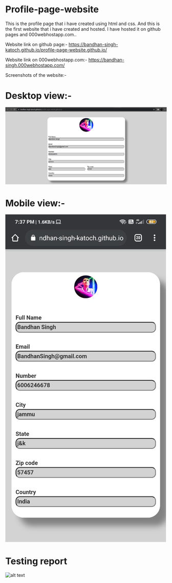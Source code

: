 # Profile-page-website
This is the profile page that i have created using html and css.
And this is the first website that i have created and hosted.
I have hosted it on github pages and 000webhostapp.com.. 

Website link on github page:- https://bandhan-singh-katoch.github.io/profile-page-website.github.io/

Website link on 000webhostapp.com:- https://bandhan-singh.000webhostapp.com/

Screenshots of the website:-

# Desktop view:-

![alt text](screenshots/desktop-view.png)


# Mobile view:-

![alt text](screenshots/mobile-view.jpeg)

# Testing report
![alt text](https://github.com/Bandhan-singh-katoch/profile-page-website.github.io/blob/main/screenshots/testing%20screenshot.png)
